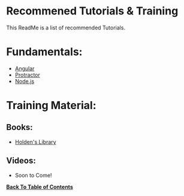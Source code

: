 # Recommened Tutorials & Training

This ReadMe is a list of recommended Tutorials.

# Fundamentals:
- [Angular](https://angular.io/guide/quickstart) 
- [Protractor](https://www.protractortest.org/#/)
- [Node.js](https://www.w3schools.com/nodejs/)

# Training Material:

## Books:
- [Holden's Library](https://drive.google.com/open?id=1kiwyJvVjTbq_9G3GvucIain7RuZvJhV4)


## Videos:
- Soon to Come! 

**[Back To Table of Contents](https://github.com/HoldenRiot/getting-started-automation/blob/master/1-Start-Here.md)**
